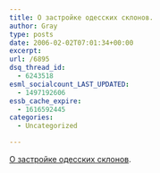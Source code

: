 ```yaml
---
title: О застройке одесских склонов.
author: Gray
type: posts
date: 2006-02-02T07:01:34+00:00
excerpt:
url: /6895
dsq_thread_id:
  - 6243518
esml_socialcount_LAST_UPDATED:
  - 1497192606
essb_cache_expire:
  - 1616592445
categories:
  - Uncategorized

---
```








<a href="http://www.euromedia-group.org.ua/modules.php?op=modload&#038;name=News&#038;file=article&#038;sid=1014" target="_blank">О застройке одесских склонов</a>.